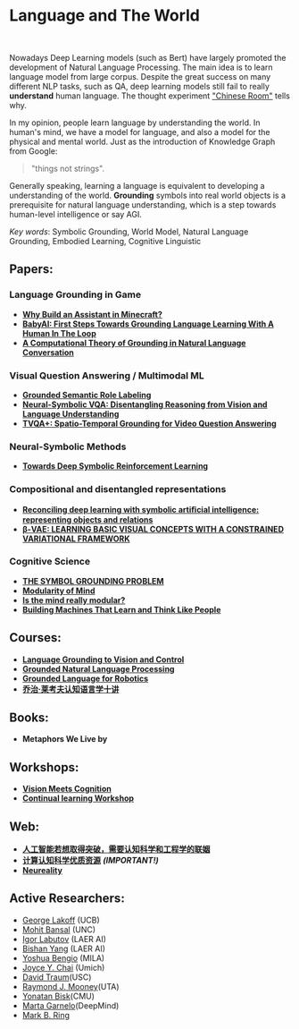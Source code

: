 # Language and The World
<br>

Nowadays Deep Learning models (such as Bert) have largely promoted the development of Natural Language Processing. The main idea is to learn language model from large corpus. Despite the great success on many different NLP tasks, such as QA, deep learning models still fail to really **understand** human language. The thought experiment ["Chinese Room"](https://en.wikipedia.org/wiki/Chinese_room) tells why.
<br>

In my opinion, people learn language by understanding the world. In human's mind, we have a model for language, and also a model for the physical and mental world. Just as the introduction of Knowledge Graph from Google:

>"things not strings".

Generally speaking, learning a language is equivalent to developing a understanding of the world. **Grounding** symbols into real world objects is a prerequisite for natural language understanding, which is a step towards human-level intelligence or say AGI.

*Key words*: Symbolic Grounding,  World Model,  Natural Language Grounding, Embodied Learning, Cognitive Linguistic 


## Papers:
### Language Grounding in Game
* [**Why Build an Assistant in Minecraft?**](https://research.fb.com/publications/why-build-an-assistant-in-minecraft/)
* [**BabyAI: First Steps Towards Grounding Language Learning With A Human In The Loop**](https://arxiv.org/pdf/1810.08272.pdf)
* [**A Computational Theory of Grounding in Natural Language Conversation**](https://apps.dtic.mil/dtic/tr/fulltext/u2/a289894.pdf)


### Visual Question Answering / Multimodal ML
* [**Grounded Semantic Role Labeling**](https://www.aclweb.org/anthology/N16-1019.pdf)
* [**Neural-Symbolic VQA: Disentangling Reasoning from Vision and Language Understanding**]()
* [**TVQA+: Spatio-Temporal Grounding for Video Question Answering**](https://arxiv.org/pdf/1904.11574.pdf)


### Neural-Symbolic Methods
* [**Towards Deep Symbolic Reinforcement Learning**](https://arxiv.org/pdf/1609.05518.pdf)


### Compositional and disentangled representations
* [**Reconciling deep learning with symbolic artiﬁcial intelligence: representing objects and relations**](https://www.sciencedirect.com/science/article/pii/S2352154618301943)
* [**β-VAE: LEARNING BASIC VISUAL CONCEPTS WITH A CONSTRAINED VARIATIONAL FRAMEWORK**](https://pdfs.semanticscholar.org/a902/26c41b79f8b06007609f39f82757073641e2.pdf)


### Cognitive Science
* [**THE SYMBOL GROUNDING PROBLEM**](https://eprints.soton.ac.uk/250382/1/symgro.pdf)
* [**Modularity of Mind**](https://plato.stanford.edu/entries/modularity-mind/#WhatMentModu)
* [**Is the mind really modular?**](http://www.subcortex.com/PrinzModularity.pdf)
* [**Building Machines That Learn and Think Like People**](https://arxiv.org/pdf/1604.00289.pdf)


## Courses:
* [**Language Grounding to Vision and Control**](https://katefvision.github.io/LanguageGrounding/#readings)
* [**Grounded Natural Language Processing**](https://www.cs.utexas.edu/~mooney/gnlp/)
* [**Grounded Language for Robotics**](http://www.cs.unc.edu/~mbansal/teaching/robonlp-seminar-spring17.html) 
* [**乔治·莱考夫认知语言学十讲**](https://www.bilibili.com/video/av33658267/?spm_id_from=333.788.videocard.12)


## Books:
* **Metaphors We Live by**

## Workshops:
* [**Vision Meets Cognition**](https://www.visionmeetscognition.org)
* [**Continual learning Workshop**](https://sites.google.com/view/continual2018/home)

## Web:
* [**人工智能若想取得突破，需要认知科学和工程学的联姻**](https://www.jiqizhixin.com/articles/2016-05-07-3)
* [**计算认知科学优质资源**](https://www.yangzhiping.com/info/resources.html) ***(IMPORTANT!)***
* [**Neureality**](https://neu-reality.com)

## Active Researchers:
* [George Lakoff](https://georgelakoff.com) (UCB)
* [Mohit Bansal](http://www.cs.unc.edu/~mbansal/prospective-students.html) (UNC)
* [Igor Labutov](https://igorlabutov.com) (LAER AI) 
* [Bishan Yang](http://www.cs.cmu.edu/~bishan/) (LAER AI)
* [Yoshua Bengio](https://mila.quebec/en/yoshua-bengio/) (MILA)
* [Joyce Y. Chai](http://www.cse.msu.edu/~jchai/) (Umich)
* [David Traum](http://people.ict.usc.edu/~traum/)(USC)
* [Raymond J. Mooney](https://www.cs.utexas.edu/users/mooney/)(UTA)
* [Yonatan Bisk](https://yonatanbisk.com)(CMU)
* [Marta Garnelo](https://www.martagarnelo.com)(DeepMind)
* [Mark B. Ring](https://www.cs.utexas.edu/~ring/)





